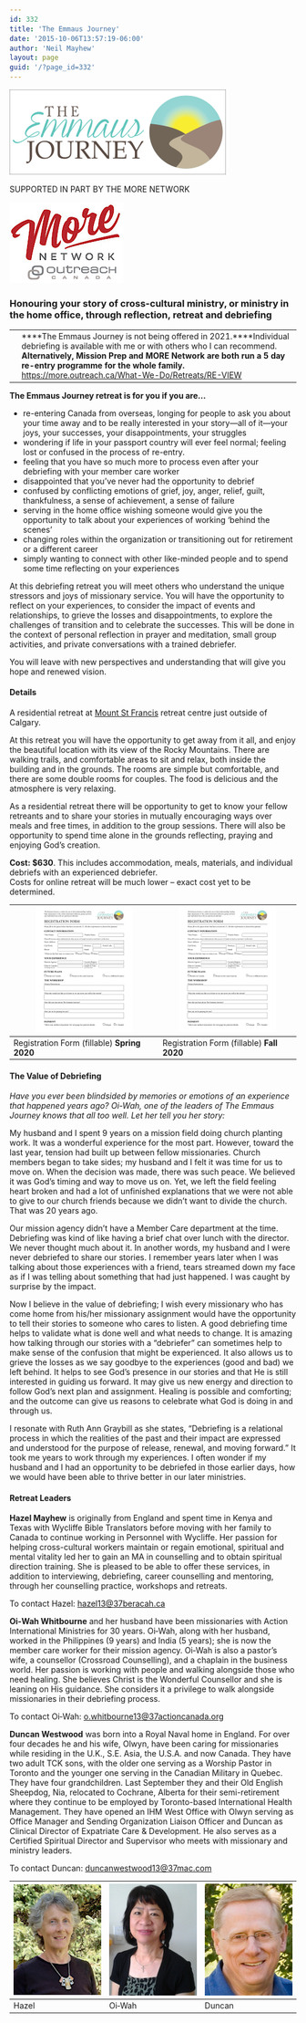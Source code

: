 ```yaml
---
id: 332
title: 'The Emmaus Journey'
date: '2015-10-06T13:57:19-06:00'
author: 'Neil Mayhew'
layout: page
guid: '/?page_id=332'
---
```


<!-- <div class="alignright" style="width: 45%; text-align: right;"> -->
![The Emmaus Journey Logo](/wp-content/uploads/2015/10/LOGO1.png)

SUPPORTED IN PART BY THE MORE NETWORK

![The More Network Logo](/wp-content/uploads/2019/08/MoreNet17_200x142.jpg)

<!-- </div> -->

### Honouring your story of cross-cultural ministry, or ministry in the home office, through reflection, retreat and debriefing

|  |  |
|---|---|
|  | ****The Emmaus Journey is not being offered in 2021.****Individual debriefing is available with me or with others who I can recommend.  **Alternatively, Mission Prep and MORE Network are both run a 5 day re-entry programme for the whole family.**  https://more.outreach.ca/What-We-Do/Retreats/RE-VIEW |

**The Emmaus Journey retreat is for you if you are…**

- re-entering Canada from overseas, longing for people to ask you about your time away and to be really interested in your story—all of it—your joys, your successes, your disappointments, your struggles
- wondering if life in your passport country will ever feel normal; feeling lost or confused in the process of re-entry.
- feeling that you have so much more to process even after your debriefing with your member care worker
- disappointed that you’ve never had the opportunity to debrief
- confused by conflicting emotions of grief, joy, anger, relief, guilt, thankfulness, a sense of achievement, a sense of failure
- serving in the home office wishing someone would give you the opportunity to talk about your experiences of working ‘behind the scenes’
- changing roles within the organization or transitioning out for retirement or a different career
- simply wanting to connect with other like-minded people and to spend some time reflecting on your experiences

At this debriefing retreat you will meet others who understand the unique stressors and joys of missionary service. You will have the opportunity to reflect on your experiences, to consider the impact of events and relationships, to grieve the losses and disappointments, to explore the challenges of transition and to celebrate the successes. This will be done in the context of personal reflection in prayer and meditation, small group activities, and private conversations with a trained debriefer.

You will leave with new perspectives and understanding that will give you hope and renewed vision.

#### **Details**

A residential retreat at [Mount St Francis](http://www.mountstfrancis.ca/ "Mount St Francis retreat centre") retreat centre just outside of Calgary.

At this retreat you will have the opportunity to get away from it all, and enjoy the beautiful location with its view of the Rocky Mountains. There are walking trails, and comfortable areas to sit and relax, both inside the building and in the grounds. The rooms are simple but comfortable, and there are some double rooms for couples. The food is delicious and the atmosphere is very relaxing.

As a residential retreat there will be opportunity to get to know your fellow retreants and to share your stories in mutually encouraging ways over meals and free times, in addition to the group sessions. There will also be opportunity to spend time alone in the grounds reflecting, praying and enjoying God’s creation.

**Cost: $630**. This includes accommodation, meals, materials, and individual debriefs with an experienced debriefer.  
Costs for online retreat will be much lower – exact cost yet to be determined.

| [![Registration Form Spring 2019](/wp-content/uploads/2018/05/Registration-Form.png "Spring 2020")](/wp-content/uploads/2020/02/Registration-Form-2020-05.pdf) | [![Registration Form Fall 2019](/wp-content/uploads/2018/05/Registration-Form.png "Fall 2020")](/wp-content/uploads/2020/02/Registration-Form-2020-09.pdf) |
|---|---|
| Registration Form (fillable)   **Spring 2020** | Registration Form (fillable)   **Fall 2020** |

#### **The Value of Debriefing**

*Have you ever been blindsided by memories or emotions of an experience that happened years ago? Oi-Wah, one of the leaders of The Emmaus Journey knows that all too well. Let her tell you her story:*

My husband and I spent 9 years on a mission field doing church planting work. It was a wonderful experience for the most part. However, toward the last year, tension had built up between fellow missionaries. Church members began to take sides; my husband and I felt it was time for us to move on. When the decision was made, there was such peace. We believed it was God’s timing and way to move us on. Yet, we left the field feeling heart broken and had a lot of unfinished explanations that we were not able to give to our church friends because we didn’t want to divide the church. That was 20 years ago.

Our mission agency didn’t have a Member Care department at the time. Debriefing was kind of like having a brief chat over lunch with the director. We never thought much about it. In another words, my husband and I were never debriefed to share our stories. I remember years later when I was talking about those experiences with a friend, tears streamed down my face as if I was telling about something that had just happened. I was caught by surprise by the impact.

Now I believe in the value of debriefing; I wish every missionary who has come home from his/her missionary assignment would have the opportunity to tell their stories to someone who cares to listen. A good debriefing time helps to validate what is done well and what needs to change. It is amazing how talking through our stories with a “debriefer” can sometimes help to make sense of the confusion that might be experienced. It also allows us to grieve the losses as we say goodbye to the experiences (good and bad) we left behind. It helps to see God’s presence in our stories and that He is still interested in guiding us forward. It may give us new energy and direction to follow God’s next plan and assignment. Healing is possible and comforting; and the outcome can give us reasons to celebrate what God is doing in and through us.

I resonate with Ruth Ann Graybill as she states, “Debriefing is a relational process in which the realities of the past and their impact are expressed and understood for the purpose of release, renewal, and moving forward.” It took me years to work through my experiences. I often wonder if my husband and I had an opportunity to be debriefed in those earlier days, how we would have been able to thrive better in our later ministries.

#### **Retreat Leaders**

**Hazel Mayhew** is originally from England and spent time in Kenya and Texas with Wycliffe Bible Translators before moving with her family to Canada to continue working in Personnel with Wycliffe. Her passion for helping cross-cultural workers maintain or regain emotional, spiritual and mental vitality led her to gain an MA in counselling and to obtain spiritual direction training. She is pleased to be able to offer these services, in addition to interviewing, debriefing, career counselling and mentoring, through her counselling practice, workshops and retreats.

To contact Hazel: [hazel<span class="hide">13</span>@<span class="hide">37</span>beracah.ca](mailto:hazel13@37beracah.ca)

**Oi‑Wah Whitbourne** and her husband have been missionaries with Action International Ministries for 30 years. Oi‑Wah, along with her husband, worked in the Philippines (9 years) and India (5 years); she is now the member care worker for their mission agency. Oi‑Wah is also a pastor’s wife, a counsellor (Crossroad Counselling), and a chaplain in the business world. Her passion is working with people and walking alongside those who need healing. She believes Christ is the Wonderful Counsellor and she is leaning on His guidance. She considers it a privilege to walk alongside missionaries in their debriefing process.

To contact Oi‑Wah: [o.whitbourne<span class="hide">13</span>@<span class="hide">37</span>actioncanada.org](mailto:o.whitbourne13@37actioncanada.org)

**Duncan Westwood** was born into a Royal Naval home in England. For over four decades he and his wife, Olwyn, have been caring for missionaries while residing in the U.K., S.E. Asia, the U.S.A. and now Canada. They have two adult TCK sons, with the older one serving as a Worship Pastor in Toronto and the younger one serving in the Canadian Military in Quebec. They have four grandchildren. Last September they and their Old English Sheepdog, Nia, relocated to Cochrane, Alberta for their semi-retirement where they continue to be employed by Toronto-based International Health Management. They have opened an IHM West Office with Olwyn serving as Office Manager and Sending Organization Liaison Officer and Duncan as Clinical Director of Expatriate Care &amp; Development. He also serves as a Certified Spiritual Director and Supervisor who meets with missionary and ministry leaders.

To contact Duncan: [duncanwestwood<span class="hide">13</span>@<span class="hide">37</span>mac.com](mailto:duncanwestwood13@37mac.com)

| [![Hazel Mayhew](/wp-content/uploads/2019/07/Hazel-Mayhew-photo.jpg)](/wp-content/uploads/2019/07/Hazel-Mayhew-photo.jpg) | [![Oi-Wah Whitbourne](/wp-content/uploads/2015/11/Oi-Wah-photo.jpeg)](/wp-content/uploads/2015/11/Oi-Wah-photo.jpeg) | [![Duncan Westwood](/wp-content/uploads/2019/07/Duncan-Westwood-photo.jpeg)](/wp-content/uploads/2019/07/Duncan-Westwood-photo.jpeg) |
|---|---|---|
| Hazel | Oi‑Wah | Duncan |
